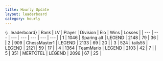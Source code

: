 ```yaml
---
title: Hourly Update
layout: leaderboard
category: hourly
---
```


{: .leaderboard}
| Rank | LV | Player | Division | Elo | Wins | Losses |
| --- | --- | --- | --- | --- | --- | --- |
| <span data-change="0">1</span> | 1046 | <span title="ID: 203132">Sparing alt</span> | LEGEND | <span data-change="0">2148</span> | <span data-change="0">79</span> | <span data-change="0">36</span> |
| <span data-change="0">2</span> | 909 | <span title="ID: 228528">ChessMaster1</span> | LEGEND | <span data-change="0">2133</span> | <span data-change="0">69</span> | <span data-change="0">20</span> |
| <span data-change="0">3</span> | 524 | <span title="ID: 170123">tails55</span> | LEGEND | <span data-change="16">2121</span> | <span data-change="5">59</span> | <span data-change="1">17</span> |
| <span data-change="0">4</span> | 1364 | <span title="ID: 164871">TeamMario</span> | LEGEND | <span data-change="0">2103</span> | <span data-change="0">42</span> | <span data-change="0">7</span> |
| <span data-change="0">5</span> | 351 | <span title="ID: 398821">MERTOTEL</span> | LEGEND | <span data-change="0">2096</span> | <span data-change="0">67</span> | <span data-change="0">25</span> |